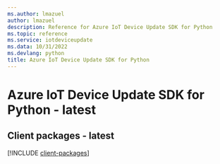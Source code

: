 ```yaml
---
ms.author: lmazuel
author: lmazuel
description: Reference for Azure IoT Device Update SDK for Python
ms.topic: reference
ms.service: iotdeviceupdate
ms.data: 10/31/2022
ms.devlang: python
title: Azure IoT Device Update SDK for Python
---
```

# Azure IoT Device Update SDK for Python - latest

## Client packages - latest
[!INCLUDE [client-packages](iot-device-update-client-index.md)]